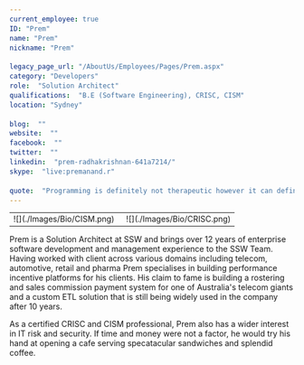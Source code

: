 ```yaml
---
current_employee: true
ID: "Prem"
name: "Prem"
nickname: "Prem"

legacy_page_url: "/AboutUs/Employees/Pages/Prem.aspx"
category: "Developers"
role:  "Solution Architect"
qualifications:  "B.E (Software Engineering), CRISC, CISM"
location: "Sydney"

blog:  ""
website:  ""
facebook:  ""
twitter:  ""
linkedin:  "prem-radhakrishnan-641a7214/"
skype:  "live:premanand.r"

quote:  "Programming is definitely not therapeutic however it can definitely be creative."
---
```


<table cellspacing="0" width="100%" class="ms-rteTable-0"><tbody><tr><td class="ms-rteTableEvenRow-0" style="width:50%;">![](./Images/Bio/CISM.png) 
  

 </td><td class="ms-rteTableEvenRow-0" style="width:50%;text-align:center;">![](./Images/Bio/CRISC.png) 
  
</td></tr></tbody></table>

Prem is a Solution Architect at SSW and brings over 12 years of enterprise software development and management experience to the SSW Team. Having worked with client across various domains including telecom, automotive, retail and pharma Prem specialises in building performance incentive platforms for his clients. His claim to fame is building a rostering and sales commission payment system for one of Australia's telecom giants and a custom ETL solution that is still being widely used in the company after 10 years.  

As a certified CRISC and CISM professional, Prem also has a wider interest in IT risk and security. If time and money were not a factor, he would try his hand at opening a cafe serving specatacular sandwiches and splendid coffee.  